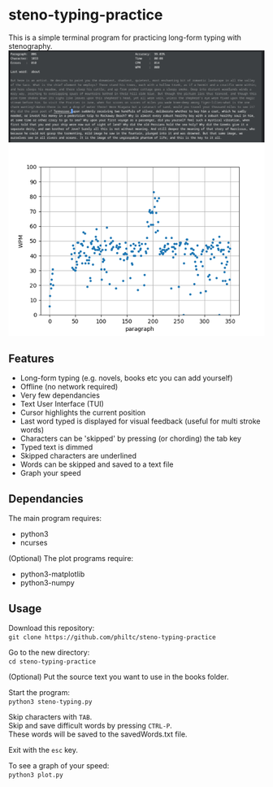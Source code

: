 # steno-typing-practice
This is a simple terminal program for practicing long-form typing with stenography.
 ![Screenshot1](/img/main-1.png)
 ![Screenshot2](/img/plot-image-1.png)

## Features
- Long-form typing (e.g. novels, books etc you can add yourself)
- Offline (no network required)
- Very few dependancies
- Text User Interface (TUI)
- Cursor highlights the current position
- Last word typed is displayed for visual feedback (useful for multi stroke words)
- Characters can be 'skipped' by pressing (or chording) the tab key
- Typed text is dimmed
- Skipped characters are underlined
- Words can be skipped and saved to a text file
- Graph your speed

## Dependancies
The main program requires:
- python3
- ncurses

(Optional) The plot programs require:
- python3-matplotlib
- python3-numpy

## Usage
Download this repository:  
```git clone https://github.com/philtc/steno-typing-practice```  
  
Go to the new directory:  
```cd steno-typing-practice```  
  
(Optional) Put the source text you want to use in the books folder.  
  
Start the program:  
```python3 steno-typing.py```  
  
Skip characters with ```TAB```.  
Skip and save difficult words by pressing ```CTRL-P```.  
These words will be saved to the savedWords.txt file.  
  
Exit with the ```esc``` key.

To see a graph of your speed:  
```python3 plot.py```  